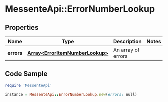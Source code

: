 # MessenteApi::ErrorNumberLookup

## Properties

Name | Type | Description | Notes
------------ | ------------- | ------------- | -------------
**errors** | [**Array&lt;ErrorItemNumberLookup&gt;**](ErrorItemNumberLookup.md) | An array of errors | 

## Code Sample

```ruby
require 'MessenteApi'

instance = MessenteApi::ErrorNumberLookup.new(errors: null)
```


